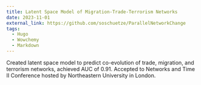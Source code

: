 ```yaml
---
title: Latent Space Model of Migration-Trade-Terrorism Networks
date: 2023-11-01
external_link: https://github.com/soschuetze/ParallelNetworkChange
tags:
  - Hugo
  - Wowchemy
  - Markdown
---
```


Created latent space model to predict co-evolution of trade, migration, and terrorism networks, achieved AUC of 0.91. Accepted to Networks and Time II Conference hosted by Northeastern University in London.

<!--more-->
